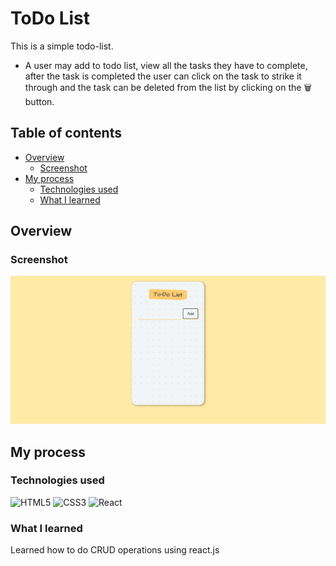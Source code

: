 # ToDo List

This is a simple todo-list.

- A user may add to todo list, view all the tasks they have to complete, after the task is completed the user can click on the task to strike it through and the task can be deleted from the list by clicking on the 🗑️ button.

## Table of contents

- [Overview](#overview)
  - [Screenshot](#screenshot)
- [My process](#my-process)
  - [Technologies used](#technologies-used)
  - [What I learned](#what-i-learned)

## Overview

### Screenshot

![Screenshot](./screenshot/ToDo-List.png)

## My process

### Technologies used

<div>

![HTML5](https://img.shields.io/badge/html5-%23E34F26.svg?style=for-the-badge&logo=html5&logoColor=white)
![CSS3](https://img.shields.io/badge/css3-%231572B6.svg?style=for-the-badge&logo=css3&logoColor=white) 
![React](https://img.shields.io/badge/react-%2320232a.svg?style=for-the-badge&logo=react&logoColor=%2361DAFB)

</div>

### What I learned

Learned how to do CRUD operations using react.js


